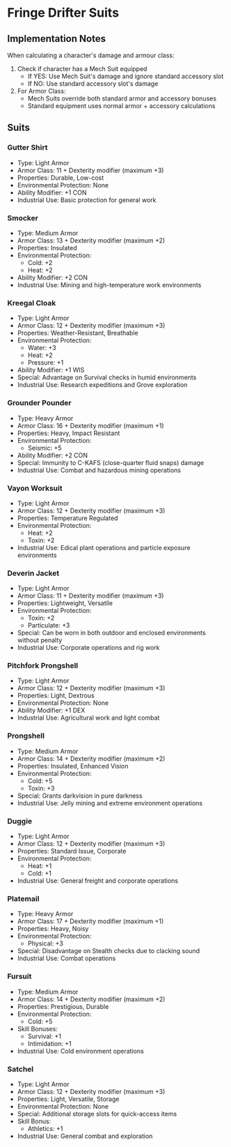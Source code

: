 # Fringe Drifter Suits

## Implementation Notes
When calculating a character's damage and armour class:
1. Check if character has a Mech Suit equipped
   - If YES: Use Mech Suit's damage and ignore standard accessory slot
   - If NO: Use standard accessory slot's damage
2. For Armor Class:
   - Mech Suits override both standard armor and accessory bonuses
   - Standard equipment uses normal armor + accessory calculations

## Suits

### Gutter Shirt
- Type: Light Armor
- Armor Class: 11 + Dexterity modifier (maximum +3)
- Properties: Durable, Low-cost
- Environmental Protection: None
- Ability Modifier: +1 CON
- Industrial Use: Basic protection for general work

### Smocker
- Type: Medium Armor
- Armor Class: 13 + Dexterity modifier (maximum +2)
- Properties: Insulated
- Environmental Protection: 
  - Cold: +2
  - Heat: +2
- Ability Modifier: +2 CON
- Industrial Use: Mining and high-temperature work environments

### Kreegal Cloak
- Type: Light Armor
- Armor Class: 12 + Dexterity modifier (maximum +3)
- Properties: Weather-Resistant, Breathable
- Environmental Protection:
  - Water: +3
  - Heat: +2
  - Pressure: +1
- Ability Modifier: +1 WIS
- Special: Advantage on Survival checks in humid environments
- Industrial Use: Research expeditions and Grove exploration

### Grounder Pounder
- Type: Heavy Armor
- Armor Class: 16 + Dexterity modifier (maximum +1)
- Properties: Heavy, Impact Resistant
- Environmental Protection:
  - Seismic: +5
- Ability Modifier: +2 CON
- Special: Immunity to C-KAFS (close-quarter fluid snaps) damage
- Industrial Use: Combat and hazardous mining operations

### Vayon Worksuit
- Type: Light Armor
- Armor Class: 12 + Dexterity modifier (maximum +3)
- Properties: Temperature Regulated
- Environmental Protection:
  - Heat: +2
  - Toxin: +2
- Industrial Use: Edical plant operations and particle exposure environments

### Deverin Jacket
- Type: Light Armor
- Armor Class: 11 + Dexterity modifier (maximum +3)
- Properties: Lightweight, Versatile
- Environmental Protection:
  - Toxin: +2
  - Particulate: +3
- Special: Can be worn in both outdoor and enclosed environments without penalty
- Industrial Use: Corporate operations and rig work

### Pitchfork Prongshell
- Type: Light Armor
- Armor Class: 12 + Dexterity modifier (maximum +3)
- Properties: Light, Dextrous
- Environmental Protection: None
- Ability Modifier: +1 DEX
- Industrial Use: Agricultural work and light combat

### Prongshell
- Type: Medium Armor
- Armor Class: 14 + Dexterity modifier (maximum +2)
- Properties: Insulated, Enhanced Vision
- Environmental Protection:
  - Cold: +5
  - Toxin: +3
- Special: Grants darkvision in pure darkness
- Industrial Use: Jelly mining and extreme environment operations

### Duggie
- Type: Light Armor
- Armor Class: 12 + Dexterity modifier (maximum +3)
- Properties: Standard Issue, Corporate
- Environmental Protection:
  - Heat: +1
  - Cold: +1
- Industrial Use: General freight and corporate operations

### Platemail
- Type: Heavy Armor
- Armor Class: 17 + Dexterity modifier (maximum +1)
- Properties: Heavy, Noisy
- Environmental Protection:
  - Physical: +3
- Special: Disadvantage on Stealth checks due to clacking sound
- Industrial Use: Combat operations

### Fursuit
- Type: Medium Armor
- Armor Class: 14 + Dexterity modifier (maximum +2)
- Properties: Prestigious, Durable
- Environmental Protection:
  - Cold: +5
- Skill Bonuses: 
  - Survival: +1
  - Intimidation: +1
- Industrial Use: Cold environment operations

### Satchel
- Type: Light Armor
- Armor Class: 12 + Dexterity modifier (maximum +3)
- Properties: Light, Versatile, Storage
- Environmental Protection: None
- Special: Additional storage slots for quick-access items
- Skill Bonus:
  - Athletics: +1
- Industrial Use: General combat and exploration
